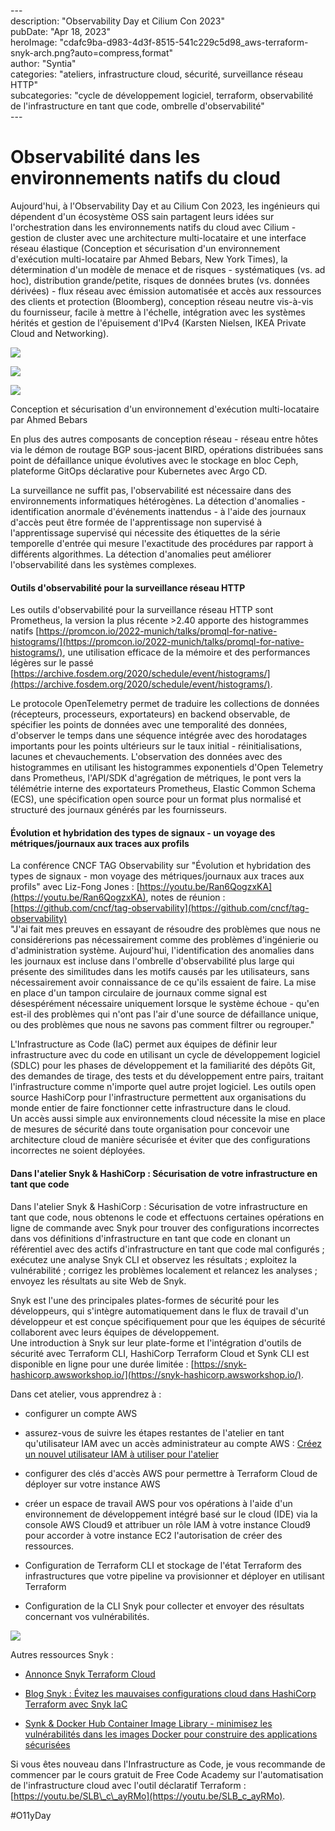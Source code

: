 \---  
description: "Observability Day et Cilium Con 2023"   
pubDate: "Apr 18, 2023"   
heroImage: "cdafc9ba-d983-4d3f-8515-541c229c5d98_aws-terraform-snyk-arch.png?auto=compress,format"   
author: "Syntia"   
categories: "ateliers, infrastructure cloud, sécurité, surveillance réseau HTTP"   
subcategories: "cycle de développement logiciel, terraform, observabilité de l'infrastructure en tant que code, ombrelle d'observabilité"   
\---  

# **Observabilité dans les environnements natifs du cloud**

Aujourd'hui, à l'Observability Day et au Cilium Con 2023, les ingénieurs qui dépendent d'un écosystème OSS sain partagent leurs idées sur l'orchestration dans les environnements natifs du cloud avec Cilium - gestion de cluster avec une architecture multi-locataire et une interface réseau élastique (Conception et sécurisation d'un environnement d'exécution multi-locataire par Ahmed Bebars, New York Times), la détermination d'un modèle de menace et de risques - systématiques (vs. ad hoc), distribution grande/petite, risques de données brutes (vs. données dérivées) - flux réseau avec émission automatisée et accès aux ressources des clients et protection (Bloomberg), conception réseau neutre vis-à-vis du fournisseur, facile à mettre à l'échelle, intégration avec les systèmes hérités et gestion de l'épuisement d'IPv4 (Karsten Nielsen, IKEA Private Cloud and Networking).

![](https://images.prismic.io/syntia/334ca43c-c494-4a5c-bddd-25e3990b340f_screenshot-2023-04-18-at-11.07.38.png?auto=compress,format)

![](https://images.prismic.io/syntia/94e43f94-d1b5-4847-bc79-8abef037363a_screenshot-2023-04-18-at-10.39.12.png?auto=compress,format)

![](https://images.prismic.io/syntia/0b73fbe3-33fb-4071-a186-7adadb141db3_screenshot-2023-04-18-at-10.31.08.png?auto=compress,format)

Conception et sécurisation d'un environnement d'exécution multi-locataire par Ahmed Bebars

En plus des autres composants de conception réseau - réseau entre hôtes via le démon de routage BGP sous-jacent BIRD, opérations distribuées sans point de défaillance unique évolutives avec le stockage en bloc Ceph, plateforme GitOps déclarative pour Kubernetes avec Argo CD.

La surveillance ne suffit pas, l'observabilité est nécessaire dans des environnements informatiques hétérogènes. La détection d'anomalies - identification anormale d'événements inattendus - à l'aide des journaux d'accès peut être formée de l'apprentissage non supervisé à l'apprentissage supervisé qui nécessite des étiquettes de la série temporelle d'entrée qui mesure l'exactitude des procédures par rapport à différents algorithmes. La détection d'anomalies peut améliorer l'observabilité dans les systèmes complexes.

#### **Outils d'observabilité pour la surveillance réseau HTTP**

Les outils d'observabilité pour la surveillance réseau HTTP sont Prometheus, la version la plus récente >2.40 apporte des histogrammes natifs [https://promcon.io/2022-munich/talks/promql-for-native-histograms/](https://promcon.io/2022-munich/talks/promql-for-native-histograms/), une utilisation efficace de la mémoire et des performances légères sur le passé [https://archive.fosdem.org/2020/schedule/event/histograms/](https://archive.fosdem.org/2020/schedule/event/histograms/).

Le protocole OpenTelemetry permet de traduire les collections de données (récepteurs, processeurs, exportateurs) en backend observable, de spécifier les points de données avec une temporalité des données, d'observer le temps dans une séquence intégrée avec des horodatages importants pour les points ultérieurs sur le taux initial - réinitialisations, lacunes et chevauchements. L'observation des données avec des histogrammes en utilisant les histogrammes exponentiels d'Open Telemetry dans Prometheus, l'API/SDK d'agrégation de métriques, le pont vers la télémétrie interne des exportateurs Prometheus, Elastic Common Schema (ECS), une spécification open source pour un format plus normalisé et structuré des journaux générés par les fournisseurs.

#### **Évolution et hybridation des types de signaux - un voyage des métriques/journaux aux traces aux profils**

La conférence CNCF TAG Observability sur "Évolution et hybridation des types de signaux - mon voyage des métriques/journaux aux traces aux profils" avec Liz-Fong Jones : [https://youtu.be/Ran6QogzxKA](https://youtu.be/Ran6QogzxKA), notes de réunion : [https://github.com/cncf/tag-observability](https://github.com/cncf/tag-observability)  
"J'ai fait mes preuves en essayant de résoudre des problèmes que nous ne considérerions pas nécessairement comme des problèmes d'ingénierie ou d'administration système. Aujourd'hui, l'identification des anomalies dans les journaux est incluse dans l'ombrelle d'observabilité plus large qui présente des similitudes dans les motifs causés par les utilisateurs, sans nécessairement avoir connaissance de ce qu'ils essaient de faire. La mise en place d'un tampon circulaire de journaux comme signal est désespérément nécessaire uniquement lorsque le système échoue - qu'en est-il des problèmes qui n'ont pas l'air d'une source de défaillance unique, ou des problèmes que nous ne savons pas comment filtrer ou regrouper."

L'Infrastructure as Code (IaC) permet aux équipes de définir leur infrastructure avec du code en utilisant un cycle de développement logiciel (SDLC) pour les phases de développement et la familiarité des dépôts Git, des demandes de tirage, des tests et du développement entre pairs, traitant l'infrastructure comme n'importe quel autre projet logiciel. Les outils open source HashiCorp pour l'infrastructure permettent aux organisations du monde entier de faire fonctionner cette infrastructure dans le cloud.  
Un accès aussi simple aux environnements cloud nécessite la mise en place de mesures de sécurité dans toute organisation pour concevoir une architecture cloud de manière sécurisée et éviter que des configurations incorrectes ne soient déployées.

#### **Dans l'atelier Snyk & HashiCorp : Sécurisation de votre infrastructure en tant que code**

Dans l'atelier Snyk & HashiCorp : Sécurisation de votre infrastructure en tant que code, nous obtenons le code et effectuons certaines opérations en ligne de commande avec Snyk pour trouver des configurations incorrectes dans vos définitions d'infrastructure en tant que code en clonant un référentiel avec des actifs d'infrastructure en tant que code mal configurés ; exécutez une analyse Snyk CLI et observez les résultats ; exploitez la vulnérabilité ; corrigez les problèmes localement et relancez les analyses ; envoyez les résultats au site Web de Snyk.

Snyk est l'une des principales plates-formes de sécurité pour les développeurs, qui s'intègre automatiquement dans le flux de travail d'un développeur et est conçue spécifiquement pour que les équipes de sécurité collaborent avec leurs équipes de développement.  
Une introduction à Snyk sur leur plate-forme et l'intégration d'outils de sécurité avec Terraform CLI, HashiCorp Terraform Cloud et Synk CLI est disponible en ligne pour une durée limitée : [https://snyk-hashicorp.awsworkshop.io/](https://snyk-hashicorp.awsworkshop.io/).

Dans cet atelier, vous apprendrez à :

*   configurer un compte AWS
    
*   assurez-vous de suivre les étapes restantes de l'atelier en tant qu'utilisateur IAM avec un accès administrateur au compte AWS : [Créez un nouvel utilisateur IAM à utiliser pour l'atelier](https://console.aws.amazon.com/iam/home?#/users$new)
    
*   configurer des clés d'accès AWS pour permettre à Terraform Cloud de déployer sur votre instance AWS
    
*   créer un espace de travail AWS pour vos opérations à l'aide d'un environnement de développement intégré basé sur le cloud (IDE) via la console AWS Cloud9 et attribuer un rôle IAM à votre instance Cloud9 pour accorder à votre instance EC2 l'autorisation de créer des ressources.
    
*   Configuration de Terraform CLI et stockage de l'état Terraform des infrastructures que votre pipeline va provisionner et déployer en utilisant Terraform
    
*   Configuration de la CLI Snyk pour collecter et envoyer des résultats concernant vos vulnérabilités.
    

![](https://images.prismic.io/syntia/cdafc9ba-d983-4d3f-8515-541c229c5d98_aws-terraform-snyk-arch.png?auto=compress,format)

Autres ressources Snyk :

*   [Annonce Snyk Terraform Cloud](https://snyk.io/blog/snyk-iac-security-terraform-cloud/)
    
*   [Blog Snyk : Évitez les mauvaises configurations cloud dans HashiCorp Terraform avec Snyk IaC](https://snyk.io/blog/prevent-cloud-misconfigurations-hashicorp-terraform-snyk-iac/)
    
*   [Synk & Docker Hub Container Image Library - minimisez les vulnérabilités dans les images Docker pour construire des applications sécurisées](https://snyk.io/advisor/docker)
    

Si vous êtes nouveau dans l'Infrastructure as Code, je vous recommande de commencer par le cours gratuit de Free Code Academy sur l'automatisation de l'infrastructure cloud avec l'outil déclaratif Terraform : [https://youtu.be/SLB\_c\_ayRMo](https://youtu.be/SLB_c_ayRMo).

#O11yDay
